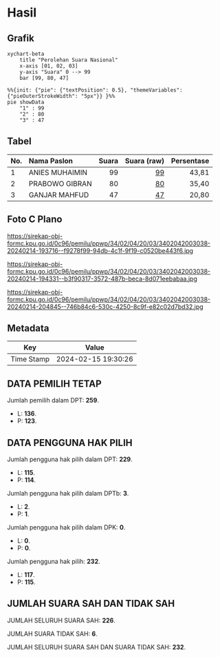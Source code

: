 # Hasil

## Grafik

```mermaid
xychart-beta
    title "Perolehan Suara Nasional"
    x-axis [01, 02, 03]
    y-axis "Suara" 0 --> 99
    bar [99, 80, 47]
```

```mermaid
%%{init: {"pie": {"textPosition": 0.5}, "themeVariables": {"pieOuterStrokeWidth": "5px"}} }%%
pie showData
    "1" : 99
    "2" : 80
    "3" : 47
```

## Tabel

| No. | Nama Paslon    | Suara | Suara (raw) | Persentase |
|:--- |:-------------- | -----:| -----------:| ----------:|
| 1   | ANIES MUHAIMIN | 99    | [99][p-1]   | 43,81      |
| 2   | PRABOWO GIBRAN | 80    | [80][p-2]   | 35,40      |
| 3   | GANJAR MAHFUD  | 47    | [47][p-3]   | 20,80      |


[p-1]: https://github.com/gigit-pemilu/pemilu-2024/blob/main/pilpres/hitung-suara/sub/34-di-yogyakarta/sub/02-bantul/sub/04-pundong/sub/2003-srihardono/sub/038-tps/sub/paslon-1.txt
[p-2]: https://github.com/gigit-pemilu/pemilu-2024/blob/main/pilpres/hitung-suara/sub/34-di-yogyakarta/sub/02-bantul/sub/04-pundong/sub/2003-srihardono/sub/038-tps/sub/paslon-2.txt
[p-3]: https://github.com/gigit-pemilu/pemilu-2024/blob/main/pilpres/hitung-suara/sub/34-di-yogyakarta/sub/02-bantul/sub/04-pundong/sub/2003-srihardono/sub/038-tps/sub/paslon-3.txt

## Foto C Plano

https://sirekap-obj-formc.kpu.go.id/0c96/pemilu/ppwp/34/02/04/20/03/3402042003038-20240214-193716--f9278f99-94db-4c1f-9f19-c0520be443f6.jpg

https://sirekap-obj-formc.kpu.go.id/0c96/pemilu/ppwp/34/02/04/20/03/3402042003038-20240214-194331--b3f90317-3572-487b-beca-8d071eebabaa.jpg

https://sirekap-obj-formc.kpu.go.id/0c96/pemilu/ppwp/34/02/04/20/03/3402042003038-20240214-204845--746b84c6-530c-4250-8c9f-e82c02d7bd32.jpg


## Metadata

| Key        | Value               |
| ---------- | ------------------- |
| Time Stamp | 2024-02-15 19:30:26 |


## DATA PEMILIH TETAP

Jumlah pemilih dalam DPT: **259**.
 * L: **136**.
 * P: **123**.

## DATA PENGGUNA HAK PILIH

Jumlah pengguna hak pilih dalam DPT: **229**.
 * L: **115**.
 * P: **114**.

Jumlah pengguna hak pilih dalam DPTb: **3**.
 * L: **2**.
 * P: **1**.

Jumlah pengguna hak pilih dalam DPK: **0**.
 * L: **0**.
 * P: **0**.

Jumlah pengguna hak pilih: **232**.
 * L: **117**.
 * P: **115**.

## JUMLAH SUARA SAH DAN TIDAK SAH

JUMLAH SELURUH SUARA SAH: **226**.

JUMLAH SUARA TIDAK SAH: **6**.

JUMLAH SELURUH SUARA SAH DAN SUARA TIDAK SAH: **232**.



